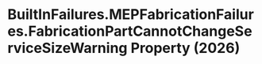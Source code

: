 # BuiltInFailures.MEPFabricationFailures.FabricationPartCannotChangeServiceSizeWarning Property (2026)

﻿